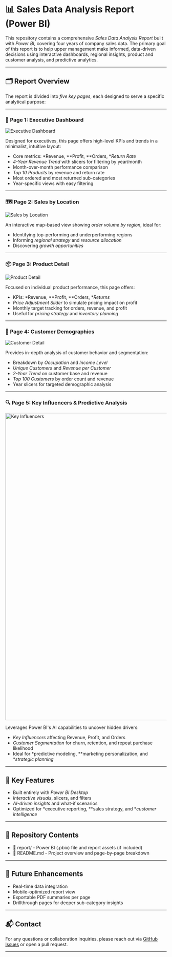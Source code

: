 # 📊 Sales Data Analysis Report (Power BI)

This repository contains a comprehensive *Sales Data Analysis Report* built with *Power BI*, covering four years of company sales data. The primary goal of this report is to help upper management make informed, data-driven decisions using interactive dashboards, regional insights, product and customer analysis, and predictive analytics.

---

## 🗂 Report Overview

The report is divided into *five key pages*, each designed to serve a specific analytical purpose:

---

### 📌 Page 1: Executive Dashboard

![Executive Dashboard](https://github.com/user-attachments/assets/604320c9-8477-4491-81b6-2b97db6b3657)

Designed for executives, this page offers high-level KPIs and trends in a minimalist, intuitive layout:

- Core metrics: *Revenue, **Profit, **Orders, **Return Rate*
- *4-Year Revenue Trend* with slicers for filtering by year/month
- Month-over-month performance comparison
- *Top 10 Products* by revenue and return rate
- Most ordered and most returned sub-categories
- Year-specific views with easy filtering

---

### 🗺 Page 2: Sales by Location

![Sales by Location](https://github.com/user-attachments/assets/15cac93e-a762-4eea-ae3d-ac26ec64e186)

An interactive map-based view showing *order volume by region*, ideal for:

- Identifying top-performing and underperforming regions
- Informing *regional strategy* and *resource allocation*
- Discovering *growth opportunities*

---

### 📦 Page 3: Product Detail

![Product Detail](https://github.com/user-attachments/assets/943902ee-2e24-418a-8943-c8f5e719fb7e)

Focused on individual product performance, this page offers:

- KPIs: *Revenue, **Profit, **Orders, **Returns*
- *Price Adjustment Slider* to simulate pricing impact on profit
- Monthly target tracking for orders, revenue, and profit
- Useful for *pricing strategy* and *inventory planning*

---

### 👥 Page 4: Customer Demographics

![Customer Detail](https://github.com/user-attachments/assets/b9fdbf57-3085-4d82-8186-fd15ab6433fc)

Provides in-depth analysis of customer behavior and segmentation:

- Breakdown by *Occupation* and *Income Level*
- *Unique Customers* and *Revenue per Customer*
- *2-Year Trend* on customer base and revenue
- *Top 100 Customers* by order count and revenue
- Year slicers for targeted demographic analysis

---

### 🔍 Page 5: Key Influencers & Predictive Analysis

<img width="959" alt="Key Influencers" src="https://github.com/user-attachments/assets/0db35d73-5d10-4f20-8ccf-42cfee7745a5" />

Leverages Power BI's AI capabilities to uncover hidden drivers:

- *Key Influencers* affecting Revenue, Profit, and Orders
- *Customer Segmentation* for churn, retention, and repeat purchase likelihood
- Ideal for *predictive modeling, **marketing personalization, and **strategic planning*

---

## 🚀 Key Features

- Built entirely with *Power BI Desktop*
- *Interactive visuals*, slicers, and filters
- *AI-driven insights* and what-if scenarios
- Optimized for *executive reporting, **sales strategy, and **customer intelligence*

---

## 📁 Repository Contents

- 📂 report/ - Power BI (.pbix) file and report assets (if included)
- 📄 README.md - Project overview and page-by-page breakdown

---

## 🧠 Future Enhancements

- Real-time data integration
- Mobile-optimized report view
- Exportable PDF summaries per page
- Drillthrough pages for deeper sub-category insights

---

## 📬 Contact

For any questions or collaboration inquiries, please reach out via [GitHub Issues](https://github.com/your-repo/issues) or open a pull request.

---
